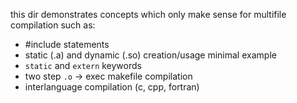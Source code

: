 this dir demonstrates concepts which only make sense for multifile compilation such as:

- #include statements
- static (.a) and dynamic (.so) creation/usage minimal example
- ``static`` and ``extern`` keywords
- two step ``.o`` -> exec makefile compilation
- interlanguage compilation (c, cpp, fortran)
